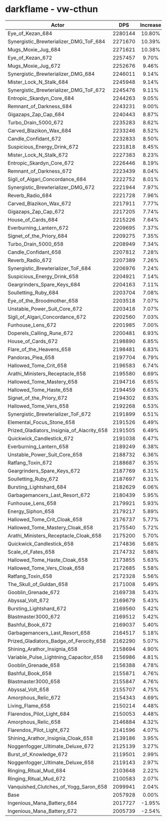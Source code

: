 # darkflame - vw-cthun
| Actor | DPS | Increase |
|---|:---:|:---:|
|Eye_of_Kezan_684|2280144|10.80%|
|Synergistic_Brewterializer_DMG_ToF_684|2271670|10.39%|
|Mugs_Moxie_Jug_684|2271621|10.38%|
|Eye_of_Kezan_672|2257457|9.70%|
|Mugs_Moxie_Jug_672|2252676|9.46%|
|Synergistic_Brewterializer_DMG_684|2246011|9.14%|
|Mister_Lock_N_Stalk_684|2245948|9.14%|
|Synergistic_Brewterializer_DMG_ToF_672|2245476|9.11%|
|Entropic_Skardyn_Core_684|2244263|9.05%|
|Remnant_of_Darkness_684|2243231|9.00%|
|Gigazaps_Zap_Cap_684|2240443|8.87%|
|Turbo_Drain_5000_672|2235283|8.62%|
|Carved_Blazikon_Wax_684|2233246|8.52%|
|Candle_Confidant_672|2232833|8.50%|
|Suspicious_Energy_Drink_672|2231818|8.45%|
|Mister_Lock_N_Stalk_672|2227383|8.23%|
|Entropic_Skardyn_Core_672|2226446|8.19%|
|Remnant_of_Darkness_672|2223439|8.04%|
|Sigil_of_Algari_Concordance_684|2222752|8.01%|
|Synergistic_Brewterializer_DMG_672|2221944|7.97%|
|Reverb_Radio_684|2221728|7.96%|
|Carved_Blazikon_Wax_672|2217911|7.77%|
|Gigazaps_Zap_Cap_672|2217205|7.74%|
|House_of_Cards_684|2215226|7.64%|
|Everburning_Lantern_672|2209695|7.37%|
|Signet_of_the_Priory_684|2209275|7.35%|
|Turbo_Drain_5000_658|2208949|7.34%|
|Candle_Confidant_658|2207812|7.28%|
|Reverb_Radio_672|2207389|7.26%|
|Synergistic_Brewterializer_ToF_684|2206976|7.24%|
|Suspicious_Energy_Drink_658|2204921|7.14%|
|Geargrinders_Spare_Keys_684|2204163|7.11%|
|Soulletting_Ruby_684|2203704|7.08%|
|Eye_of_the_Broodmother_658|2203518|7.07%|
|Unstable_Power_Suit_Core_672|2203418|7.07%|
|Sigil_of_Algari_Concordance_672|2202560|7.03%|
|Funhouse_Lens_672|2201985|7.00%|
|Doperels_Calling_Rune_672|2200481|6.93%|
|House_of_Cards_672|2198890|6.85%|
|Flare_of_the_Heavens_658|2198481|6.83%|
|Pandoras_Plea_658|2197704|6.79%|
|Hallowed_Tome_Crit_658|2196583|6.74%|
|Arathi_Ministers_Receptacle_658|2195580|6.69%|
|Hallowed_Tome_Mastery_658|2194716|6.65%|
|Hallowed_Tome_Haste_658|2194459|6.63%|
|Signet_of_the_Priory_672|2194302|6.63%|
|Hallowed_Tome_Vers_658|2192268|6.53%|
|Synergistic_Brewterializer_ToF_672|2191899|6.51%|
|Elemental_Focus_Stone_658|2191526|6.49%|
|Prized_Gladiators_Insignia_of_Alacrity_658|2191505|6.49%|
|Quickwick_Candlestick_672|2191038|6.47%|
|Everburning_Lantern_658|2189249|6.38%|
|Unstable_Power_Suit_Core_658|2188732|6.36%|
|Ratfang_Toxin_672|2188687|6.35%|
|Geargrinders_Spare_Keys_672|2187769|6.31%|
|Soulletting_Ruby_672|2187697|6.31%|
|Bursting_Lightshard_684|2182629|6.06%|
|Garbagemancers_Last_Resort_672|2180439|5.95%|
|Funhouse_Lens_658|2179921|5.93%|
|Energy_Siphon_658|2179217|5.89%|
|Hallowed_Tome_Crit_Cloak_658|2176737|5.77%|
|Hallowed_Tome_Mastery_Cloak_658|2175540|5.72%|
|Arathi_Ministers_Receptacle_Cloak_658|2175200|5.70%|
|Quickwick_Candlestick_658|2174836|5.68%|
|Scale_of_Fates_658|2174732|5.68%|
|Hallowed_Tome_Haste_Cloak_658|2173855|5.63%|
|Hallowed_Tome_Vers_Cloak_658|2172685|5.58%|
|Ratfang_Toxin_658|2172328|5.56%|
|The_Skull_of_Guldan_658|2171008|5.49%|
|Gooblin_Grenade_672|2169738|5.43%|
|Abyssal_Volt_672|2169679|5.43%|
|Bursting_Lightshard_672|2169560|5.42%|
|Blastmaster3000_672|2169512|5.42%|
|Bashful_Book_672|2169037|5.40%|
|Garbagemancers_Last_Resort_658|2164517|5.18%|
|Prized_Gladiators_Badge_of_Ferocity_658|2162290|5.07%|
|Shining_Arathor_Insignia_658|2158694|4.90%|
|Variable_Pulse_Lightning_Capacitor_658|2156986|4.81%|
|Gooblin_Grenade_658|2156388|4.78%|
|Bashful_Book_658|2155871|4.76%|
|Blastmaster3000_658|2155847|4.76%|
|Abyssal_Volt_658|2155707|4.75%|
|Amorphous_Relic_672|2154343|4.69%|
|Living_Flame_658|2150214|4.48%|
|Flarendos_Pilot_Light_684|2150053|4.48%|
|Amorphous_Relic_658|2146884|4.32%|
|Flarendos_Pilot_Light_672|2141596|4.07%|
|Shining_Arathor_Insignia_Cloak_658|2139186|3.95%|
|Noggenfogger_Ultimate_Deluxe_672|2125139|3.27%|
|Burst_of_Knowledge_672|2119501|2.99%|
|Noggenfogger_Ultimate_Deluxe_658|2119143|2.97%|
|Ringing_Ritual_Mud_684|2103648|2.22%|
|Ringing_Ritual_Mud_672|2100583|2.07%|
|Vanquished_Clutches_of_Yogg_Saron_658|2099941|2.04%|
|Base|2057928|0.00%|
|Ingenious_Mana_Battery_684|2017727|-1.95%|
|Ingenious_Mana_Battery_672|2005739|-2.54%|
